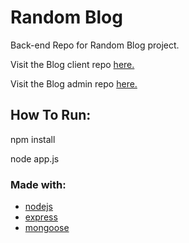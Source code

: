 # Random Blog

Back-end Repo for Random Blog project.

Visit the Blog client repo [here.]()

Visit the Blog admin repo [here.](https://random-blog1.herokuapp.com/)

## How To Run:

npm install

node app.js

### Made with:

- [nodejs](https://nodejs.org/en/)
- [express](https://expressjs.com/)
- [mongoose](https://mongoosejs.com/)
